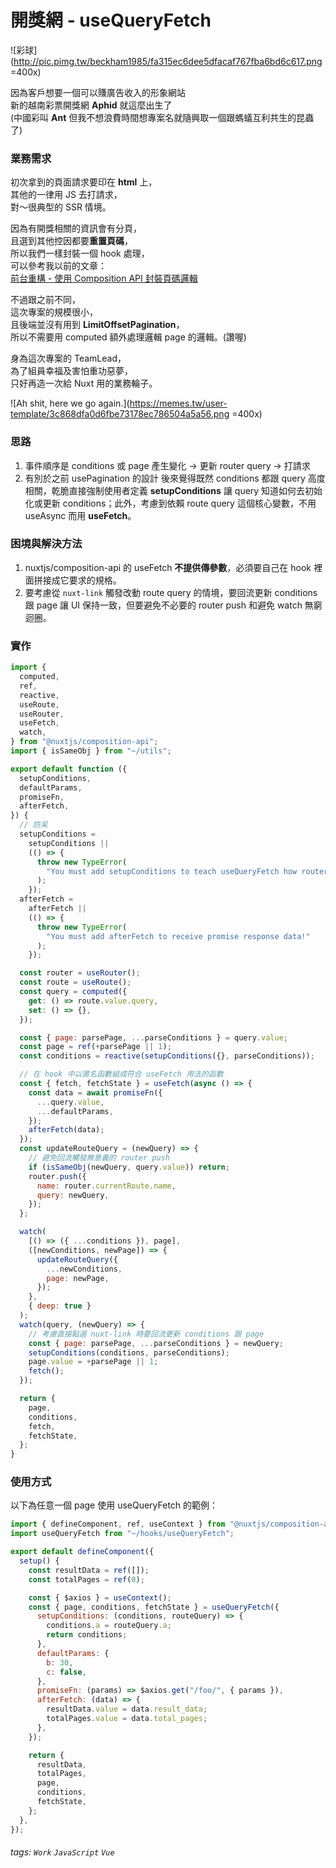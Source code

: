 # 開獎網 - useQueryFetch

![彩球](http://pic.pimg.tw/beckham1985/fa315ec6dee5dfacaf767fba6bd6c617.png =400x)

因為客戶想要一個可以賺廣告收入的形象網站<br/>
新的越南彩票開獎網 **Aphid** 就這麼出生了<br/>
(中國彩叫 **Ant** 但我不想浪費時間想專案名就隨興取一個跟螞蟻互利共生的昆蟲了)

### 業務需求

初次拿到的頁面請求要印在 **html** 上，<br/>
其他的一律用 JS 去打請求，<br/>
對～很典型的 SSR 情境。

因為有開獎相關的資訊會有分頁，<br/>
且選到其他控因都要**重置頁碼**，<br/>
所以我們一樣封裝一個 hook 處理，<br/>
可以參考我以前的文章：<br/>
[前台重構 - 使用 Composition API 封裝頁碼邏輯](https://hackmd.io/@lilybon/use-pagination)

不過跟之前不同，<br/>
這次專案的規模很小，<br/>
且後端並沒有用到 **LimitOffsetPagination**，<br/>
所以不需要用 computed 額外處理邏輯 page 的邏輯。(讚喔)

身為這次專案的 TeamLead，<br/>
為了組員幸福及害怕重功惡夢，<br/>
只好再造一次給 Nuxt 用的業務輪子。

![Ah shit, here we go again.](https://memes.tw/user-template/3c868dfa0d6fbe73178ec786504a5a56.png =400x)

### 思路

1. 事件順序是 conditions 或 page 產生變化 → 更新 router query → 打請求
2. 有別於之前 usePagination 的設計 後來覺得既然 conditions 都跟 query 高度相關，乾脆直接強制使用者定義 **setupConditions** 讓 query 知道如何去初始化或更新 conditions；此外，考慮到依賴 route query 這個核心變數，不用 useAsync 而用 **useFetch**。

### 困境與解決方法

1. nuxtjs/composition-api 的 useFetch **不提供傳參數**，必須要自己在 hook 裡面拼接成它要求的規格。
2. 要考慮從 `nuxt-link` 觸發改動 route query 的情境，要回流更新 conditions 跟 page 讓 UI 保持一致，但要避免不必要的 router push 和避免 watch 無窮迴圈。

### 實作

```javascript
import {
  computed,
  ref,
  reactive,
  useRoute,
  useRouter,
  useFetch,
  watch,
} from "@nuxtjs/composition-api";
import { isSameObj } from "~/utils";

export default function ({
  setupConditions,
  defaultParams,
  promiseFn,
  afterFetch,
}) {
  // 防呆
  setupConditions =
    setupConditions ||
    (() => {
      throw new TypeError(
        "You must add setupConditions to teach useQueryFetch how router query turns into conditions!"
      );
    });
  afterFetch =
    afterFetch ||
    (() => {
      throw new TypeError(
        "You must add afterFetch to receive promise response data!"
      );
    });

  const router = useRouter();
  const route = useRoute();
  const query = computed({
    get: () => route.value.query,
    set: () => {},
  });

  const { page: parsePage, ...parseConditions } = query.value;
  const page = ref(+parsePage || 1);
  const conditions = reactive(setupConditions({}, parseConditions));

  // 在 hook 中以匿名函數組成符合 useFetch 用法的函數
  const { fetch, fetchState } = useFetch(async () => {
    const data = await promiseFn({
      ...query.value,
      ...defaultParams,
    });
    afterFetch(data);
  });
  const updateRouteQuery = (newQuery) => {
    // 避免回流觸發無意義的 router push
    if (isSameObj(newQuery, query.value)) return;
    router.push({
      name: router.currentRoute.name,
      query: newQuery,
    });
  };

  watch(
    [() => ({ ...conditions }), page],
    ([newConditions, newPage]) => {
      updateRouteQuery({
        ...newConditions,
        page: newPage,
      });
    },
    { deep: true }
  );
  watch(query, (newQuery) => {
    // 考慮直接點選 nuxt-link 時要回流更新 conditions 跟 page
    const { page: parsePage, ...parseConditions } = newQuery;
    setupConditions(conditions, parseConditions);
    page.value = +parsePage || 1;
    fetch();
  });

  return {
    page,
    conditions,
    fetch,
    fetchState,
  };
}
```

### 使用方式

以下為任意一個 page 使用 useQueryFetch 的範例：

```javascript
import { defineComponent, ref, useContext } from "@nuxtjs/composition-api";
import useQueryFetch from "~/hooks/useQueryFetch";

export default defineComponent({
  setup() {
    const resultData = ref([]);
    const totalPages = ref(0);

    const { $axios } = useContext();
    const { page, conditions, fetchState } = useQueryFetch({
      setupConditions: (conditions, routeQuery) => {
        conditions.a = routeQuery.a;
        return conditions;
      },
      defaultParams: {
        b: 30,
        c: false,
      },
      promiseFn: (params) => $axios.get("/foo/", { params }),
      afterFetch: (data) => {
        resultData.value = data.result_data;
        totalPages.value = data.total_pages;
      },
    });

    return {
      resultData,
      totalPages,
      page,
      conditions,
      fetchState,
    };
  },
});
```

###### tags: `Work` `JavaScript` `Vue`
